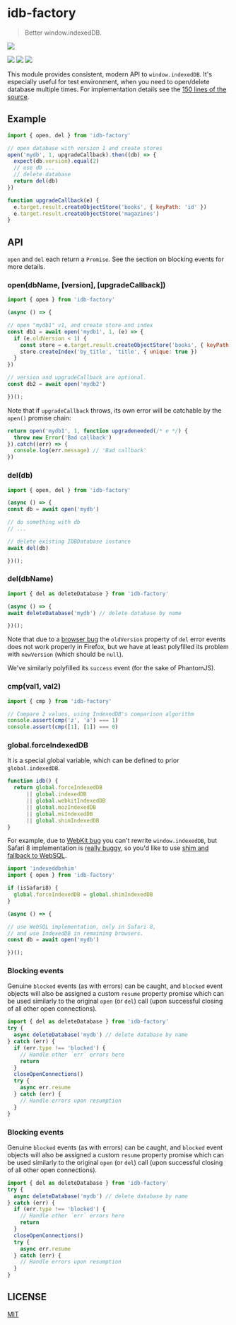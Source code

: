 # idb-factory

> Better window.indexedDB.

[![](https://saucelabs.com/browser-matrix/idb-factory.svg)](https://saucelabs.com/u/idb-factory)

[![](https://img.shields.io/npm/v/idb-factory.svg)](https://npmjs.org/package/idb-factory)
[![](https://img.shields.io/travis/treojs/idb-factory.svg)](https://travis-ci.org/treojs/idb-factory)
[![](http://img.shields.io/npm/dm/idb-factory.svg)](https://npmjs.org/package/idb-factory)

This module provides consistent, modern API to `window.indexedDB`.
It's especially useful for test environment, when you need to open/delete database multiple times.
For implementation details see the [150 lines of the source](./src/index.js).

## Example

```js
import { open, del } from 'idb-factory'

// open database with version 1 and create stores
open('mydb', 1, upgradeCallback).then((db) => {
  expect(db.version).equal(2)
  // use db ...
  // delete database
  return del(db)
})

function upgradeCallback(e) {
  e.target.result.createObjectStore('books', { keyPath: 'id' })  
  e.target.result.createObjectStore('magazines')  
}
```

## API

`open` and `del` each return a `Promise`. See the section on blocking
events for more details.

### open(dbName, [version], [upgradeCallback])

```js
import { open } from 'idb-factory'

(async () => {

// open "mydb1" v1, and create store and index
const db1 = await open('mydb1', 1, (e) => {
  if (e.oldVersion < 1) {
    const store = e.target.result.createObjectStore('books', { keyPath: 'isbn' })
    store.createIndex('by_title', 'title', { unique: true })
  }  
})

// version and upgradeCallback are optional.
const db2 = await open('mydb2')

})();
```

Note that if `upgradeCallback` throws, its own error will be catchable
by the `open()` promise chain:

```js
return open('mydb1', 1, function upgradeneeded(/* e */) {
  throw new Error('Bad callback')
}).catch((err) => {
  console.log(err.message) // 'Bad callback'
})
```

### del(db)

```js
import { open, del } from 'idb-factory'

(async () => {
const db = await open('mydb')

// do something with db
// ...

// delete existing IDBDatabase instance
await del(db)

})();
```

### del(dbName)

```js
import { del as deleteDatabase } from 'idb-factory'

(async () => {
await deleteDatabase('mydb') // delete database by name

})();
```

Note that due to a [browser bug](https://bugzilla.mozilla.org/show_bug.cgi?id=1220279)
the `oldVersion` property of `del` error events does not work properly in
Firefox, but we have at least polyfilled its problem with `newVersion`
(which should be `null`).

We've similarly polyfilled its `success` event (for the sake of PhantomJS).

### cmp(val1, val2)

```js
import { cmp } from 'idb-factory'

// Compare 2 values, using IndexedDB's comparison algorithm
console.assert(cmp('z', 'a') === 1)
console.assert(cmp([1], [1]) === 0)
```

### global.forceIndexedDB

It is a special global variable, which can be defined to prior `global.indexedDB`.

```js
function idb() {
  return global.forceIndexedDB
      || global.indexedDB
      || global.webkitIndexedDB
      || global.mozIndexedDB
      || global.msIndexedDB
      || global.shimIndexedDB
}
```

For example, due to [WebKit bug](https://bugs.webkit.org/show_bug.cgi?id=137034) you can't rewrite
`window.indexedDB`, but Safari 8 implementation is [really buggy](https://gist.github.com/nolanlawson/08eb857c6b17a30c1b26),
so you'd like to use [shim and fallback to WebSQL](https://github.com/axemclion/IndexedDBShim).

```js
import 'indexeddbshim'
import { open } from 'idb-factory'

if (isSafari8) {
  global.forceIndexedDB = global.shimIndexedDB
}

(async () => {

// use WebSQL implementation, only in Safari 8,
// and use IndexedDB in remaining browsers.
const db = await open('mydb')

})();
```

### Blocking events

Genuine `blocked` events (as with errors) can be caught, and `blocked` event
objects will also be assigned a custom `resume` property promise which can be
used similarly to the original `open` (or `del`) call (upon successful closing
of all other open connections).

```js
import { del as deleteDatabase } from 'idb-factory'
try {
  async deleteDatabase('mydb') // delete database by name
} catch (err) {
  if (err.type !== 'blocked') {
    // Handle other `err` errors here
    return
  }
  closeOpenConnections()
  try {
    async err.resume
  } catch (err) {
    // Handle errors upon resumption
  }
}
```

### Blocking events

Genuine `blocked` events (as with errors) can be caught, and `blocked` event
objects will also be assigned a custom `resume` property promise which can be
used similarly to the original `open` (or `del`) call (upon successful closing
of all other open connections).

```js
import { del as deleteDatabase } from 'idb-factory'
try {
  async deleteDatabase('mydb') // delete database by name
} catch (err) {
  if (err.type !== 'blocked') {
    // Handle other `err` errors here
    return
  }
  closeOpenConnections()
  try {
    async err.resume
  } catch (err) {
    // Handle errors upon resumption
  }
}
```

## LICENSE

[MIT](./LICENSE)
